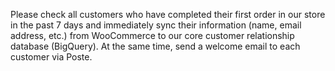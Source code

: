 Please check all customers who have completed their first order in our store in the past 7 days and immediately sync their information (name, email address, etc.) from WooCommerce to our core customer relationship database (BigQuery). At the same time, send a welcome email to each customer via Poste.